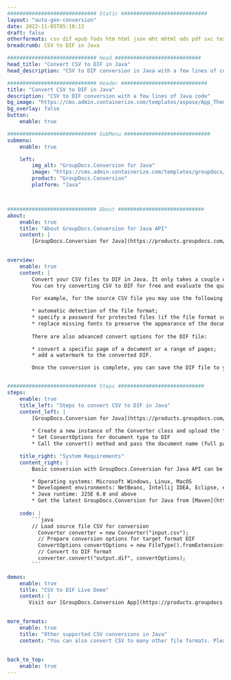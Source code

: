 ```yaml
---
############################# Static ############################
layout: "auto-gen-conversion"
date: 2022-11-05T05:10:13
draft: false
otherformats: csv dif epub fods htm html json mht mhtml ods pdf sxc tex tsv xlam xls xlsb xlsm xlsx xlt xltm xltx xml xps
breadcrumb: CSV to DIF in Java

############################# Head ############################
head_title: "Convert CSV to DIF in Java"
head_description: "CSV to DIF conversion in Java with a few lines of code. Convert over 160 file formats using the GroupDocs document conversion API for Java"

############################# Header ############################
title: "Convert CSV to DIF in Java"
description: "CSV to DIF conversion with a few lines of Java code"
bg_image: "https://cms.admin.containerize.com/templates/aspose/App_Themes/V3/images/bg/header1.png"
bg_overlay: false
button:
    enable: true

############################# SubMenu ############################
submenu:
    enable: true

    left:
        img_alt: "GroupDocs.Conversion for Java"
        image: "https://cms.admin.containerize.com/templates/groupdocs/images/product-logos/90x90-noborder/groupdocs-conversion-java.png"
        product: "GroupDocs.Conversion"
        platform: "Java"



############################# About ############################
about:
    enable: true
    title: "About GroupDocs.Conversion for Java API"
    content: |
        [GroupDocs.Conversion for Java](https://products.groupdocs.com/conversion/java/) is an advanced file format conversion API for converting between popular image and document formats such as Microsoft Office, OpenDocument, PDF, HTML, email, CAD. and much more with just a few lines of code. The native API automatically detects the formats of the original documents and offers many options for customizing the converted documents. Along with the function of extracting information from a document, it also supports caching of the conversion results to the local disk by default. However, any type of cache storage can be supported by implementing the appropriate interfaces - Amazon S3, Dropbox, Google Drive, Windows Azure, Reddis, or any others.
    

overview:
    enable: true
    content: |
        Convert your CSV files to DIF in Java. It only takes a couple of lines of Java code on any platform of your choice, such as Windows, Linux, macOS.
        You can try converting CSV to DIF for free and evaluate the quality of the conversion results. Along with simple file conversion scripts, you can try more sophisticated options for loading the CSV source file and storing the DIF output. 
        
        For example, for the source CSV file you may use the following load options:

        * automatic detection of the file format;
        * specify a password for protected files (if the file format supports it);
        * replace missing fonts to preserve the appearance of the document.
        
        There are also advanced convert options for the DIF file:

        * convert a specific page of a document or a range of pages;
        * add a watermark to the converted DIF.

        Once the conversion is complete, you can save the DIF file to your local file path or to any third party storage such as FTP, Amazon S3, Google Drive, Dropbox etc. Please note - to convert CSV to DIF, you do not need to install any additional software, such as MS Office, Open Office, Adobe Acrobat Reader etc.


############################# Steps ############################
steps:
    enable: true
    title_left: "Steps to convert CSV to DIF in Java"
    content_left: |
        [GroupDocs.Conversion for Java](https://products.groupdocs.com/conversion/java/) allows developers to easily convert CSV file to DIF with a few lines of code.
        
        * Create a new instance of the Converter class and upload the file CSV with the full path
        * Set ConvertOptions for document type to DIF
        * Call the convert() method and pass the document name (full path) and format (DIF) as a parameter

    title_right: "System Requirements"
    content_right: |
        Basic conversion with GroupDocs.Conversion for Java API can be done with just a few lines of code. Our APIs are supported on all major platforms and operating systems. Before executing the code below, make sure you have the following prerequisites installed on your system.

        * Operating systems: Microsoft Windows, Linux, MacOS
        * Development environments: NetBeans, Intellij IDEA, Eclipse, etc.
        * Java runtime: J2SE 6.0 and above
        * Get the latest GroupDocs.Conversion for Java from [Maven](https://repository.groupdocs.com/webapp/#/artifacts/browse/tree/General/repo/com/groupdocs/groupdocs-conversion)
         
    code: |
        ```java    
        // Load source file CSV for conversion
          Converter converter = new Converter("input.csv");
          // Prepare conversion options for target format DIF
          ConvertOptions convertOptions = new FileType().fromExtension("dif").getConvertOptions();
          // Convert to DIF format
          converter.convert("output.dif", convertOptions);
        ```

demos:
    enable: true
    title: "CSV to DIF Live Demo"
    content: |
       Visit our [GroupDocs.Conversion App](https://products.groupdocs.app/conversion/family) website and try CSV to DIF conversion now. The free demo has the following benefits
          

more_formats:
    enable: true
    title: "Other supported CSV conversions in Java"
    content: "You can also convert CSV to many other file formats. Please see the list below."
       
       
back_to_top:
    enable: true
---
```


